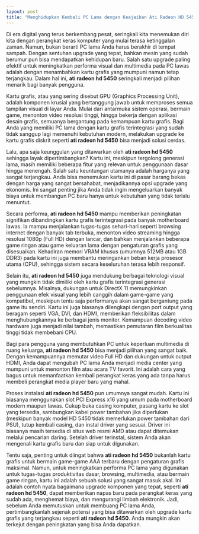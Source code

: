 ```yaml
---
layout: post
title: "Menghidupkan Kembali PC Lama dengan Keajaiban Ati Radeon HD 5450"
---
```


Di era digital yang terus berkembang pesat, seringkali kita menemukan diri kita dengan perangkat keras komputer yang mulai terasa ketinggalan zaman. Namun, bukan berarti PC lama Anda harus berakhir di tempat sampah. Dengan sentuhan upgrade yang tepat, bahkan mesin yang sudah berumur pun bisa mendapatkan kehidupan baru. Salah satu upgrade paling efektif untuk meningkatkan performa visual dan multimedia pada PC lawas adalah dengan menambahkan kartu grafis yang mumpuni namun tetap terjangkau. Dalam hal ini, **ati radeon hd 5450** seringkali menjadi pilihan menarik bagi banyak pengguna.

Kartu grafis, atau yang sering disebut GPU (Graphics Processing Unit), adalah komponen krusial yang bertanggung jawab untuk memproses semua tampilan visual di layar Anda. Mulai dari antarmuka sistem operasi, bermain game, menonton video resolusi tinggi, hingga bekerja dengan aplikasi desain grafis, semuanya bergantung pada kemampuan kartu grafis. Bagi Anda yang memiliki PC lama dengan kartu grafis terintegrasi yang sudah tidak sanggup lagi memenuhi kebutuhan modern, melakukan upgrade ke kartu grafis diskrit seperti **ati radeon hd 5450** bisa menjadi solusi cerdas.

Lalu, apa saja keunggulan yang ditawarkan oleh **ati radeon hd 5450** sehingga layak dipertimbangkan? Kartu ini, meskipun tergolong generasi lama, masih memiliki beberapa fitur yang relevan untuk penggunaan dasar hingga menengah. Salah satu keuntungan utamanya adalah harganya yang sangat terjangkau. Anda bisa menemukan kartu ini di pasar barang bekas dengan harga yang sangat bersahabat, menjadikannya opsi upgrade yang ekonomis. Ini sangat penting jika Anda tidak ingin mengeluarkan banyak biaya untuk membangun PC baru hanya untuk kebutuhan yang tidak terlalu menuntut.

Secara performa, **ati radeon hd 5450** mampu memberikan peningkatan signifikan dibandingkan kartu grafis terintegrasi pada banyak motherboard lawas. Ia mampu menjalankan tugas-tugas sehari-hari seperti browsing internet dengan banyak tab terbuka, menonton video streaming hingga resolusi 1080p (Full HD) dengan lancar, dan bahkan menjalankan beberapa game ringan atau game keluaran lama dengan pengaturan grafis yang disesuaikan. Kehadiran memori VRAM khusus (umumnya 512MB atau 1GB DDR3) pada kartu ini juga membantu meringankan beban kerja prosesor utama (CPU), sehingga sistem secara keseluruhan terasa lebih responsif.

Selain itu, **ati radeon hd 5450** juga mendukung berbagai teknologi visual yang mungkin tidak dimiliki oleh kartu grafis terintegrasi generasi sebelumnya. Misalnya, dukungan untuk DirectX 11 memungkinkan penggunaan efek visual yang lebih canggih dalam game-game yang kompatibel, meskipun tentu saja performanya akan sangat bergantung pada game itu sendiri. Kartu ini juga biasanya dilengkapi dengan port output yang beragam seperti VGA, DVI, dan HDMI, memberikan fleksibilitas dalam menghubungkannya ke berbagai jenis monitor. Kemampuan decoding video hardware juga menjadi nilai tambah, memastikan pemutaran film berkualitas tinggi tidak membebani CPU.

Bagi para pengguna yang membutuhkan PC untuk keperluan multimedia di ruang keluarga, **ati radeon hd 5450** bisa menjadi pilihan yang sangat baik. Dengan kemampuannya memutar video Full HD dan dukungan untuk output HDMI, Anda dapat mengubah PC lama Anda menjadi media center yang mumpuni untuk menonton film atau acara TV favorit. Ini adalah cara yang bagus untuk memanfaatkan kembali perangkat keras yang ada tanpa harus membeli perangkat media player baru yang mahal.

Proses instalasi **ati radeon hd 5450** pun umumnya sangat mudah. Kartu ini biasanya menggunakan slot PCI Express x16 yang umum pada motherboard modern maupun lawas. Cukup buka casing komputer, pasang kartu ke slot yang tersedia, sambungkan kabel power tambahan jika diperlukan (meskipun banyak model HD 5450 tidak memerlukan power tambahan dari PSU), tutup kembali casing, dan instal driver yang sesuai. Driver ini biasanya masih tersedia di situs web resmi AMD atau dapat ditemukan melalui pencarian daring. Setelah driver terinstal, sistem Anda akan mengenali kartu grafis baru dan siap untuk digunakan.

Tentu saja, penting untuk diingat bahwa **ati radeon hd 5450** bukanlah kartu grafis untuk bermain game-game AAA terbaru dengan pengaturan grafis maksimal. Namun, untuk meningkatkan performa PC lama yang digunakan untuk tugas-tugas produktivitas dasar, browsing, multimedia, atau bermain game ringan, kartu ini adalah sebuah solusi yang sangat masuk akal. Ini adalah contoh nyata bagaimana upgrade komponen yang tepat, seperti **ati radeon hd 5450**, dapat memberikan napas baru pada perangkat keras yang sudah ada, menghemat biaya, dan mengurangi limbah elektronik. Jadi, sebelum Anda memutuskan untuk membuang PC lama Anda, pertimbangkanlah sejenak potensi yang bisa ditawarkan oleh upgrade kartu grafis yang terjangkau seperti **ati radeon hd 5450**. Anda mungkin akan terkejut dengan peningkatan yang bisa Anda dapatkan.
